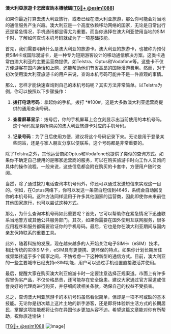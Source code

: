 **澳大利亞旅遊卡怎麽查詢本機號碼[[TG💪+ @esim1088](https://t.me/s/esim1088)]**

如果你最近打算去澳大利亚旅行，或者已经在澳大利亚旅游，那么你可能会对当地的通信服务产生兴趣。澳大利亚是一个高度依赖移动网络的国家，无论是日常出行还是紧急情况，手机通讯都显得尤为重要。而当你选择在澳大利亚使用当地的SIM卡时，了解如何查询本机号码就成为了一项基础技能。

首先，我们需要明确什么是澳大利亚的旅游卡。澳大利亚的旅游卡，也被称为预付费SIM卡或国际漫游卡，是一种专为短期游客设计的移动通信解决方案。这类卡通常由澳大利亚的主要运营商提供，如Telstra、Optus和Vodafone等。这些卡不仅方便游客在国内通话和上网，还能帮助他们节省高昂的国际漫游费用。然而，对于初次使用澳大利亚旅游卡的用户来说，查询本机号码可能并不是一件直观的事情。

那么，怎样才能快速查询到自己的本机号码呢？其实方法非常简单。以Telstra为例，你可以按照以下步骤操作：

1. **拨打电话号码**：拿起你的手机，拨打 *#100#。这是大多数澳大利亚运营商提供的通用查询号码。
   
2. **查看屏幕显示**：拨号后，你的手机屏幕上会立刻显示出当前使用的本机号码。这个号码就是你所购买的澳大利亚旅游卡对应的手机号码。

3. **记录号码**：为了日后使用方便，建议将这个号码记录下来。无论是用于登录某些网站，还是与家人朋友分享以便联系，这个号码都是非常重要的。

除了Telstra之外，其他运营商如Optus和Vodafone也提供了类似的查询方式。如果你不确定自己使用的是哪家运营商的服务，可以在购买旅游卡时向工作人员询问具体的操作流程。一般来说，这些信息都会附在购买的卡套中，方便用户随时查阅。

当然，除了通过拨打电话查询本机号码外，你还可以通过发送短信来实现这一目的。例如，在Optus网络下，你可以发送一条空白短信到4646，系统会自动回复你的本机号码。这种方法同样适用于许多其他国家的运营商，因此即使你未来前往其他国家旅行，也可以尝试这种方式。

那么，为什么查询本机号码如此重要呢？首先，它可以帮助你在紧急情况下迅速联系当地警方或其他公共服务部门。其次，如果你需要在国外使用互联网服务，很多应用程序和服务都需要验证你的手机号码。最后，它也是你在澳大利亚期间与国内亲友保持联系的重要工具。

此外，随着科技的发展，现在越来越多的人开始关注电子SIM卡（eSIM）技术。相比传统的实体SIM卡，eSIM具有更便携、更环保的特点。如果你计划长期居住或频繁往返于多个国家之间，不妨考虑一下这种新型的通信方式。目前，澳大利亚的一些主要城市已经支持eSIM功能，用户可以通过手机设置直接激活并使用。

最后，提醒大家在购买澳大利亚旅游卡时一定要注意选择正规渠道。市面上有许多假冒伪劣产品，不仅价格昂贵，还可能存在安全隐患。建议大家通过官方渠道或信誉良好的代理商进行购买，并仔细阅读相关条款，确保自己的权益不受损害。

总之，查询澳大利亚旅游卡的本机号码虽然看似简单，但却是一项不可或缺的基本技能。无论你是初次踏上这片土地的新手游客，还是即将体验新生活方式的长期居民，掌握这项技能都将让你在异国他乡更加从容不迫。希望这篇文章能对你有所帮助，祝你旅途愉快！

[[TG💪+ @esim1088](https://t.me/s/esim1088) ![Image](https://i.postimg.cc/4NQfJmqS/Snipaste-2025-05-13-00-14-12.png)]